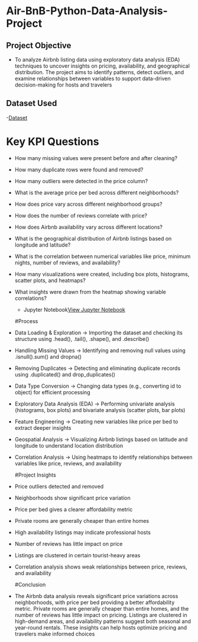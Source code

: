 # Air-BnB-Python-Data-Analysis-Project
## Project Objective
- To analyze Airbnb listing data using exploratory data analysis (EDA) techniques to uncover insights on pricing, availability, and geographical distribution. The project aims to identify patterns, detect outliers, and examine relationships between variables to support data-driven decision-making for hosts and travelers

## Dataset Used
-<a href="https://github.com/AvinashCodes10/Air-BnB-Python-Data-Analysis-Project/blob/main/Air%20BnB.csv">Dataset</a>

# Key KPI Questions
- How many missing values were present before and after cleaning?
- How many duplicate rows were found and removed?
- How many outliers were detected in the price column?
- What is the average price per bed across different neighborhoods?
- How does price vary across different neighborhood groups?
- How does the number of reviews correlate with price?
- How does Airbnb availability vary across different locations?
- What is the geographical distribution of Airbnb listings based on longitude and latitude?
- What is the correlation between numerical variables like price, minimum nights, number of reviews, and availability?
- How many visualizations were created, including box plots, histograms, scatter plots, and heatmaps?
- What insights were drawn from the heatmap showing variable correlations?

  - Jupyter Notebook<a href="https://github.com/AvinashCodes10/Air-BnB-Python-Data-Analysis-Project/blob/main/Air%20BnB%20Data%20Analysis%20Project.ipynb">View Jupyter Notebook</a>

  #Process
- Data Loading & Exploration → Importing the dataset and checking its structure using .head(), .tail(), .shape(), and .describe()
- Handling Missing Values → Identifying and removing null values using .isnull().sum() and dropna()
- Removing Duplicates → Detecting and eliminating duplicate records using .duplicated() and drop_duplicates()
- Data Type Conversion → Changing data types (e.g., converting id to object) for efficient processing
- Exploratory Data Analysis (EDA) → Performing univariate analysis (histograms, box plots) and bivariate analysis (scatter plots, bar plots)
- Feature Engineering → Creating new variables like price per bed to extract deeper insights
- Geospatial Analysis → Visualizing Airbnb listings based on latitude and longitude to understand location distribution
- Correlation Analysis → Using heatmaps to identify relationships between variables like price, reviews, and availability

  #Project Insights
- Price outliers detected and removed
- Neighborhoods show significant price variation
- Price per bed gives a clearer affordability metric
- Private rooms are generally cheaper than entire homes
- High availability listings may indicate professional hosts
- Number of reviews has little impact on price
- Listings are clustered in certain tourist-heavy areas
- Correlation analysis shows weak relationships between price, reviews, and availability

  #Conclusion
- The Airbnb data analysis reveals significant price variations across neighborhoods, with price per bed providing a better affordability metric. Private rooms are generally cheaper than entire homes, and the 
 number of reviews has little impact on pricing. Listings are clustered in high-demand areas, and availability patterns suggest both seasonal and year-round rentals. These insights can help hosts optimize pricing 
 and travelers make informed choices

